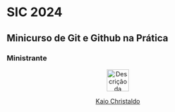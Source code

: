 


# SIC 2024

## Minicurso de Git e Github na Prática

### Ministrante

<a href="https://github.com/kkaiochristaldo">
  <center><img src="https://avatars.githubusercontent.com/u/49682105?v=4" alt="Descrição da foto" width="50" height="50">
  </center>
  <center><p>Kaio Christaldo</p></center>
</a>


